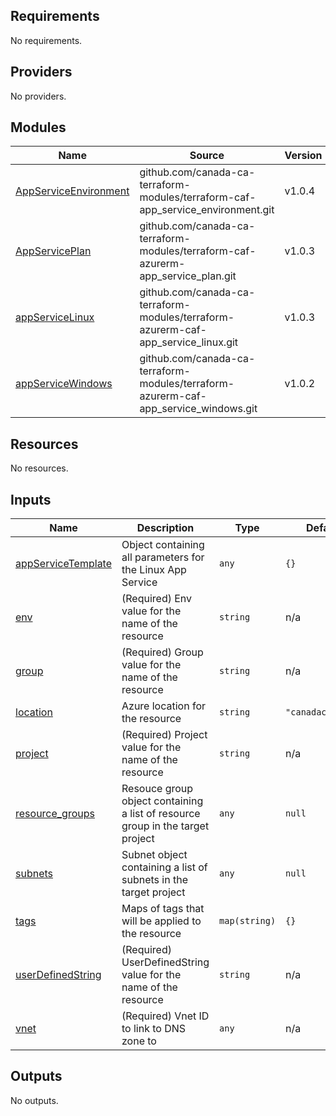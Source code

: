 <!-- BEGIN_TF_DOCS -->
## Requirements

No requirements.

## Providers

No providers.

## Modules

| Name | Source | Version |
|------|--------|---------|
| <a name="module_AppServiceEnvironment"></a> [AppServiceEnvironment](#module\_AppServiceEnvironment) | github.com/canada-ca-terraform-modules/terraform-caf-app_service_environment.git | v1.0.4 |
| <a name="module_AppServicePlan"></a> [AppServicePlan](#module\_AppServicePlan) | github.com/canada-ca-terraform-modules/terraform-caf-azurerm-app_service_plan.git | v1.0.3 |
| <a name="module_appServiceLinux"></a> [appServiceLinux](#module\_appServiceLinux) | github.com/canada-ca-terraform-modules/terraform-azurerm-caf-app_service_linux.git | v1.0.3 |
| <a name="module_appServiceWindows"></a> [appServiceWindows](#module\_appServiceWindows) | github.com/canada-ca-terraform-modules/terraform-azurerm-caf-app_service_windows.git | v1.0.2 |

## Resources

No resources.

## Inputs

| Name | Description | Type | Default | Required |
|------|-------------|------|---------|:--------:|
| <a name="input_appServiceTemplate"></a> [appServiceTemplate](#input\_appServiceTemplate) | Object containing all parameters for the Linux App Service | `any` | `{}` | no |
| <a name="input_env"></a> [env](#input\_env) | (Required) Env value for the name of the resource | `string` | n/a | yes |
| <a name="input_group"></a> [group](#input\_group) | (Required) Group value for the name of the resource | `string` | n/a | yes |
| <a name="input_location"></a> [location](#input\_location) | Azure location for the resource | `string` | `"canadacentral"` | no |
| <a name="input_project"></a> [project](#input\_project) | (Required) Project value for the name of the resource | `string` | n/a | yes |
| <a name="input_resource_groups"></a> [resource\_groups](#input\_resource\_groups) | Resouce group object containing a list of resource group in the target project | `any` | `null` | no |
| <a name="input_subnets"></a> [subnets](#input\_subnets) | Subnet object containing a list of subnets in the target project | `any` | `null` | no |
| <a name="input_tags"></a> [tags](#input\_tags) | Maps of tags that will be applied to the resource | `map(string)` | `{}` | no |
| <a name="input_userDefinedString"></a> [userDefinedString](#input\_userDefinedString) | (Required) UserDefinedString value for the name of the resource | `string` | n/a | yes |
| <a name="input_vnet"></a> [vnet](#input\_vnet) | (Required) Vnet ID to link to DNS zone to | `any` | n/a | yes |

## Outputs

No outputs.
<!-- END_TF_DOCS -->
